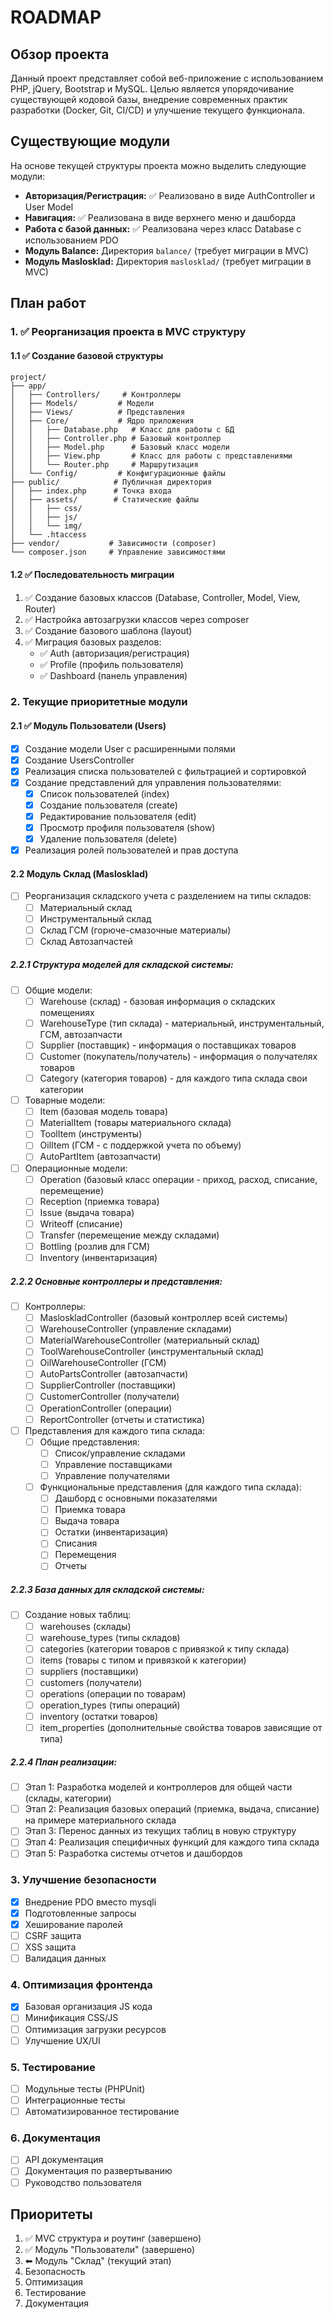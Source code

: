 # ROADMAP

## Обзор проекта

Данный проект представляет собой веб-приложение с использованием PHP, jQuery, Bootstrap и MySQL. Целью является упорядочивание существующей кодовой базы, внедрение современных практик разработки (Docker, Git, CI/CD) и улучшение текущего функционала.

## Существующие модули

На основе текущей структуры проекта можно выделить следующие модули:

*   **Авторизация/Регистрация:** ✅ Реализовано в виде AuthController и User Model
*   **Навигация:** ✅ Реализована в виде верхнего меню и дашборда
*   **Работа с базой данных:** ✅ Реализована через класс Database с использованием PDO
*   **Модуль Balance:** Директория `balance/` (требует миграции в MVC)
*   **Модуль Maslosklad:** Директория `maslosklad/` (требует миграции в MVC)

## План работ

### 1. ✅ Реорганизация проекта в MVC структуру

#### 1.1 ✅ Создание базовой структуры
```
project/
├── app/
│   ├── Controllers/     # Контроллеры
│   ├── Models/         # Модели
│   ├── Views/          # Представления
│   ├── Core/           # Ядро приложения
│   │   ├── Database.php   # Класс для работы с БД
│   │   ├── Controller.php # Базовый контроллер
│   │   ├── Model.php      # Базовый класс модели
│   │   ├── View.php       # Класс для работы с представлениями
│   │   └── Router.php     # Маршрутизация
│   └── Config/         # Конфигурационные файлы
├── public/            # Публичная директория
│   ├── index.php      # Точка входа
│   ├── assets/        # Статические файлы
│   │   ├── css/
│   │   ├── js/
│   │   └── img/
│   └── .htaccess
├── vendor/           # Зависимости (composer)
└── composer.json     # Управление зависимостями
```

#### 1.2 ✅ Последовательность миграции
1. ✅ Создание базовых классов (Database, Controller, Model, View, Router)
2. ✅ Настройка автозагрузки классов через composer
3. ✅ Создание базового шаблона (layout)
4. ✅ Миграция базовых разделов:
   - ✅ Auth (авторизация/регистрация)
   - ✅ Profile (профиль пользователя)
   - ✅ Dashboard (панель управления)

### 2. Текущие приоритетные модули

#### 2.1 ✅ Модуль Пользователи (Users)
- [x] Создание модели User с расширенными полями
- [x] Создание UsersController
- [x] Реализация списка пользователей с фильтрацией и сортировкой
- [x] Создание представлений для управления пользователями:
  - [x] Список пользователей (index)
  - [x] Создание пользователя (create)
  - [x] Редактирование пользователя (edit)
  - [x] Просмотр профиля пользователя (show)
  - [x] Удаление пользователя (delete)
- [x] Реализация ролей пользователей и прав доступа

#### 2.2 Модуль Склад (Maslosklad)
- [ ] Реорганизация складского учета с разделением на типы складов:
  - [ ] Материальный склад
  - [ ] Инструментальный склад
  - [ ] Склад ГСМ (горюче-смазочные материалы)
  - [ ] Склад Автозапчастей

##### 2.2.1 Структура моделей для складской системы:
- [ ] Общие модели:
  - [ ] Warehouse (склад) - базовая информация о складских помещениях
  - [ ] WarehouseType (тип склада) - материальный, инструментальный, ГСМ, автозапчасти
  - [ ] Supplier (поставщик) - информация о поставщиках товаров
  - [ ] Customer (покупатель/получатель) - информация о получателях товаров
  - [ ] Category (категория товаров) - для каждого типа склада свои категории

- [ ] Товарные модели:
  - [ ] Item (базовая модель товара)
  - [ ] MaterialItem (товары материального склада)
  - [ ] ToolItem (инструменты)
  - [ ] OilItem (ГСМ - с поддержкой учета по объему)
  - [ ] AutoPartItem (автозапчасти)

- [ ] Операционные модели:
  - [ ] Operation (базовый класс операции - приход, расход, списание, перемещение)
  - [ ] Reception (приемка товара)
  - [ ] Issue (выдача товара)
  - [ ] Writeoff (списание)
  - [ ] Transfer (перемещение между складами)
  - [ ] Bottling (розлив для ГСМ)
  - [ ] Inventory (инвентаризация)

##### 2.2.2 Основные контроллеры и представления:
- [ ] Контроллеры:
  - [ ] MasloskladController (базовый контроллер всей системы)
  - [ ] WarehouseController (управление складами)
  - [ ] MaterialWarehouseController (материальный склад)
  - [ ] ToolWarehouseController (инструментальный склад)
  - [ ] OilWarehouseController (ГСМ)
  - [ ] AutoPartsController (автозапчасти)
  - [ ] SupplierController (поставщики)
  - [ ] CustomerController (получатели)
  - [ ] OperationController (операции)
  - [ ] ReportController (отчеты и статистика)

- [ ] Представления для каждого типа склада:
  - [ ] Общие представления:
    - [ ] Список/управление складами
    - [ ] Управление поставщиками
    - [ ] Управление получателями
  
  - [ ] Функциональные представления (для каждого типа склада):
    - [ ] Дашборд с основными показателями
    - [ ] Приемка товара
    - [ ] Выдача товара
    - [ ] Остатки (инвентаризация)
    - [ ] Списания
    - [ ] Перемещения
    - [ ] Отчеты

##### 2.2.3 База данных для складской системы:
- [ ] Создание новых таблиц:
  - [ ] warehouses (склады)
  - [ ] warehouse_types (типы складов)
  - [ ] categories (категории товаров с привязкой к типу склада)
  - [ ] items (товары с типом и привязкой к категории)
  - [ ] suppliers (поставщики)
  - [ ] customers (получатели)
  - [ ] operations (операции по товарам)
  - [ ] operation_types (типы операций)
  - [ ] inventory (остатки товаров)
  - [ ] item_properties (дополнительные свойства товаров зависящие от типа)

##### 2.2.4 План реализации:
- [ ] Этап 1: Разработка моделей и контроллеров для общей части (склады, категории)
- [ ] Этап 2: Реализация базовых операций (приемка, выдача, списание) на примере материального склада
- [ ] Этап 3: Перенос данных из текущих таблиц в новую структуру
- [ ] Этап 4: Реализация специфичных функций для каждого типа склада
- [ ] Этап 5: Разработка системы отчетов и дашбордов

### 3. Улучшение безопасности
- [x] Внедрение PDO вместо mysqli
- [x] Подготовленные запросы
- [x] Хеширование паролей
- [ ] CSRF защита
- [ ] XSS защита
- [ ] Валидация данных

### 4. Оптимизация фронтенда
- [x] Базовая организация JS кода
- [ ] Минификация CSS/JS
- [ ] Оптимизация загрузки ресурсов
- [ ] Улучшение UX/UI

### 5. Тестирование
- [ ] Модульные тесты (PHPUnit)
- [ ] Интеграционные тесты
- [ ] Автоматизированное тестирование

### 6. Документация
- [ ] API документация
- [ ] Документация по развертыванию
- [ ] Руководство пользователя

## Приоритеты
1. ✅ MVC структура и роутинг (завершено)
2. ✅ Модуль "Пользователи" (завершено)
3. ⬅ Модуль "Склад" (текущий этап)
4. Безопасность
5. Оптимизация
6. Тестирование
7. Документация 